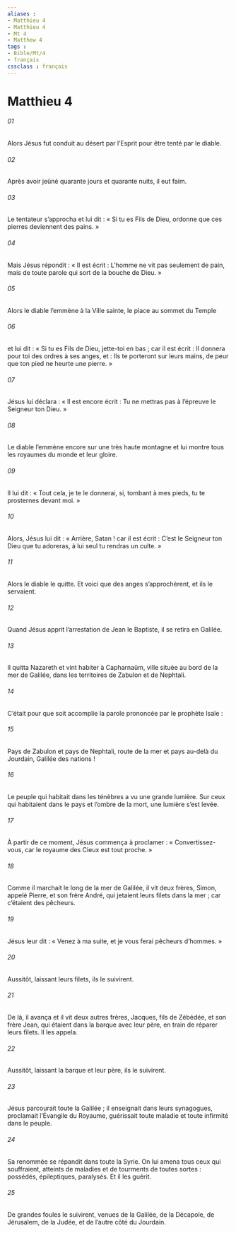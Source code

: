 ```yaml
---
aliases : 
- Matthieu 4
- Matthieu 4
- Mt 4
- Matthew 4
tags : 
- Bible/Mt/4
- français
cssclass : français
---
```


# Matthieu 4

###### 01
Alors Jésus fut conduit au désert par l’Esprit pour être tenté par le diable.
###### 02
Après avoir jeûné quarante jours et quarante nuits, il eut faim.
###### 03
Le tentateur s’approcha et lui dit : « Si tu es Fils de Dieu, ordonne que ces pierres deviennent des pains. »
###### 04
Mais Jésus répondit : « Il est écrit :
L’homme ne vit pas seulement de pain,
mais de toute parole qui sort de la bouche de Dieu. »
###### 05
Alors le diable l’emmène à la Ville sainte, le place au sommet du Temple
###### 06
et lui dit : « Si tu es Fils de Dieu, jette-toi en bas ; car il est écrit :
Il donnera pour toi des ordres à ses anges,
et : Ils te porteront sur leurs mains,
de peur que ton pied ne heurte une pierre. »
###### 07
Jésus lui déclara : « Il est encore écrit :
Tu ne mettras pas à l’épreuve le Seigneur ton Dieu. »
###### 08
Le diable l’emmène encore sur une très haute montagne et lui montre tous les royaumes du monde et leur gloire.
###### 09
Il lui dit : « Tout cela, je te le donnerai, si, tombant à mes pieds, tu te prosternes devant moi. »
###### 10
Alors, Jésus lui dit : « Arrière, Satan ! car il est écrit :
C’est le Seigneur ton Dieu que tu adoreras,
à lui seul tu rendras un culte. »
###### 11
Alors le diable le quitte. Et voici que des anges s’approchèrent, et ils le servaient.
###### 12
Quand Jésus apprit l’arrestation de Jean le Baptiste, il se retira en Galilée.
###### 13
Il quitta Nazareth et vint habiter à Capharnaüm, ville située au bord de la mer de Galilée, dans les territoires de Zabulon et de Nephtali.
###### 14
C’était pour que soit accomplie la parole prononcée par le prophète Isaïe :
###### 15
Pays de Zabulon et pays de Nephtali,
route de la mer et pays au-delà du Jourdain,
Galilée des nations !
###### 16
Le peuple qui habitait dans les ténèbres
a vu une grande lumière.
Sur ceux qui habitaient dans le pays et l’ombre de la mort,
une lumière s’est levée.
###### 17
À partir de ce moment, Jésus commença à proclamer : « Convertissez-vous, car le royaume des Cieux est tout proche. »
###### 18
Comme il marchait le long de la mer de Galilée, il vit deux frères, Simon, appelé Pierre, et son frère André, qui jetaient leurs filets dans la mer ; car c’étaient des pêcheurs.
###### 19
Jésus leur dit : « Venez à ma suite, et je vous ferai pêcheurs d’hommes. »
###### 20
Aussitôt, laissant leurs filets, ils le suivirent.
###### 21
De là, il avança et il vit deux autres frères, Jacques, fils de Zébédée, et son frère Jean, qui étaient dans la barque avec leur père, en train de réparer leurs filets. Il les appela.
###### 22
Aussitôt, laissant la barque et leur père, ils le suivirent.
###### 23
Jésus parcourait toute la Galilée ; il enseignait dans leurs synagogues, proclamait l’Évangile du Royaume, guérissait toute maladie et toute infirmité dans le peuple.
###### 24
Sa renommée se répandit dans toute la Syrie. On lui amena tous ceux qui souffraient, atteints de maladies et de tourments de toutes sortes : possédés, épileptiques, paralysés. Et il les guérit.
###### 25
De grandes foules le suivirent, venues de la Galilée, de la Décapole, de Jérusalem, de la Judée, et de l’autre côté du Jourdain.
